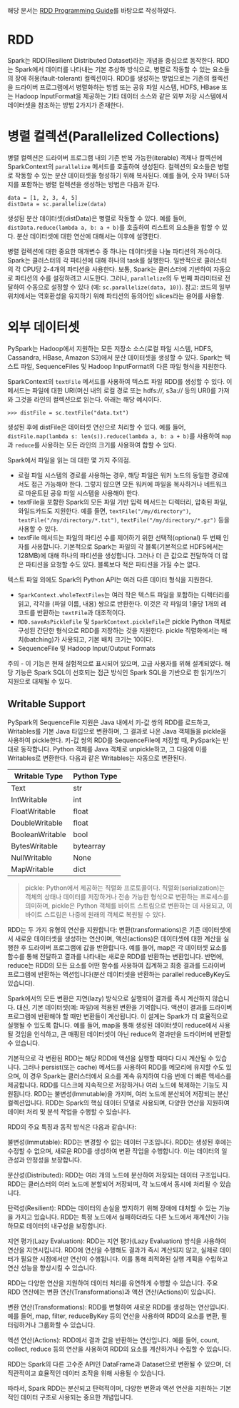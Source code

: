 해당 문서는 [RDD Programming Guide](https://spark.apache.org/docs/latest/rdd-programming-guide.html#resilient-distributed-datasets-rdds)를 바탕으로 작성하였다.
# RDD
Spark는 RDD(Resilient Distributed Dataset)라는 개념을 중심으로 동작한다. 
RDD는 Spark에서 데이터를 나타내는 기본 추상화 방식으로, 병렬로 작동할 수 있는 요소들의 장애 허용(fault-tolerant) 컬렉션이다. 
RDD를 생성하는 방법으로는
기존의 컬렉션을 드라이버 프로그램에서 병렬화하는 방법 또는 공유 파일 시스템, HDFS, HBase 또는 Hadoop InputFormat을 제공하는 기타 데이터 소스와 같은 외부 저장 시스템에서 데이터셋을 참조하는 방법 2가지가 존재한다.

# 병렬 컬렉션(Parallelized Collections)
병렬 컬렉션은 드라이버 프로그램 내의 기존 반복 가능한(iterable) 객체나 컬렉션에 SparkContext의 `parallelize`  메서드를 호출하여 생성된다.
컬렉션의 요소들은 병렬로 작동할 수 있는 분산 데이터셋을 형성하기 위해 복사된다.
예를 들어, 숫자 1부터 5까지를 포함하는 병렬 컬렉션을 생성하는 방법은 다음과 같다.
```
data = [1, 2, 3, 4, 5]
distData = sc.parallelize(data)
```
생성된 분산 데이터셋(distData)은 병렬로 작동할 수 있다.
예를 들어, `distData.reduce(lambda a, b: a + b)`를 호출하여 리스트의 요소들을 합할 수 있다.
분산 데이터셋에 대한 연산에 대해서는 이후에 설명한다.

병렬 컬렉션에 대한 중요한 매개변수 중 하나는 데이터셋을 나눌 파티션의 개수이다.
Spark는 클러스터의 각 파티션에 대해 하나의 task를 실행한다.
일반적으로 클러스터의 각 CPU당 2-4개의 파티션을 사용한다.
보통, Spark는 클러스터에 기반하여 자동으로 파티션의 수를 설정하려고 시도한다.
그러나, `parallelize`의 두 번째 파라미터로 전달하여 수동으로 설정할 수 있다 (예: `sc.parallelize(data, 10)`). 
참고: 코드의 일부 위치에서는 역호환성을 유지하기 위해 파티션의 동의어인 slices라는 용어를 사용함.

# 외부 데이터셋
PySpark는 Hadoop에서 지원하는 모든 저장소 소스(로컬 파일 시스템, HDFS, Cassandra, HBase, Amazon S3)에서 분산 데이터셋을 생성할 수 있다.
Spark는 텍스트 파일, SequenceFiles 및 Hadoop InputFormat의 다른 파일 형식을 지원한다.

SparkContext의 `textFile` 메서드를 사용하여 텍스트 파일 RDD를 생성할 수 있다.
이 메서드는 파일에 대한 URI(머신 내의 로컬 경로 또는 hdfs://, s3a:// 등의 URI)를 가져와 그것을 라인의 컬렉션으로 읽는다. 아래는 해당 예시이다.

```
>>> distFile = sc.textFile("data.txt")
```
생성된 후에 distFile은 데이터셋 연산으로 처리할 수 있다. 
예를 들어, `distFile.map(lambda s: len(s)).reduce(lambda a, b: a + b)`를 사용하여 `map`과 `reduce`를 사용하는 모든 라인의 크기를 사용하여 합할 수 있다.

Spark에서 파일을 읽는 데 대한 몇 가지 주의점.
- 로컬 파일 시스템의 경로를 사용하는 경우, 해당 파일은 워커 노드의 동일한 경로에서도 접근 가능해야 한다. 그렇지 않으면 모든 워커에 파일을 복사하거나 네트워크로 마운트된 공유 파일 시스템을 사용해야 한다.
- textFile을 포함한 Spark의 모든 파일 기반 입력 메서드는 디렉터리, 압축된 파일, 와일드카드도 지원한다. 예를 들면, `textFile("/my/directory")`, `textFile("/my/directory/*.txt")`, `textFile("/my/directory/*.gz")` 등을 사용할 수 있다.
- textFile 메서드는 파일의 파티션 수를 제어하기 위한 선택적(optional) 두 번째 인자를 사용합니다. 기본적으로 Spark는 파일의 각 블록(기본적으로 HDFS에서는 128MB)에 대해 하나의 파티션을 생성합니다. 그러나 더 큰 값으로 전달하여 더 많은 파티션을 요청할 수도 있다. 블록보다 적은 파티션을 가질 수는 없다.

텍스트 파일 외에도 Spark의 Python API는 여러 다른 데이터 형식을 지원한다.
- `SparkContext.wholeTextFiles`는 여러 작은 텍스트 파일을 포함하는 디렉터리를 읽고, 각각을 (파일 이름, 내용) 쌍으로 반환한다. 이것은 각 파일의 1줄당 1개의 레코드를 반환하는 `textFile`과 대조적이다.
- `RDD.saveAsPickleFile` 및 `SparkContext.pickleFile`은 pickle Python 객체로 구성된 간단한 형식으로 RDD를 저장하는 것을 지원한다. pickle 직렬화에서는 배치(batching)가 사용되고, 기본 배치 크기는 10이다.
- SequenceFile 및 Hadoop Input/Output Formats

주의 - 이 기능은 현재 실험적으로 표시되어 있으며, 고급 사용자를 위해 설계되었다. 해당 기능은 Spark SQL이 선호되는 접근 방식인 Spark SQL을 기반으로 한 읽기/쓰기 지원으로 대체될 수 있다.

## Writable Support
PySpark의 SequenceFile 지원은 Java 내에서 키-값 쌍의 RDD를 로드하고, Writables를 기본 Java 타입으로 변환하며, 그 결과로 나온 Java 객체들을 pickle을 사용하여 pickle한다.
키-값 쌍의 RDD를 SequenceFile에 저장할 때, PySpark는 반대로 동작합니다. 
Python 객체를 Java 객체로 unpickle하고, 그 다음에 이를 Writables로 변환한다.
다음과 같은 Writables는 자동으로 변환된다.

|Writable Type|Python Type|
|-------------|-----------|
|Text|str|
|IntWritable|int|
|FloatWritable|float|
|DoubleWritable|float|
|BooleanWritable|bool|
|BytesWritable|bytearray|
|NullWritable|None|
|MapWritable|dict|

> pickle: Python에서 제공하는 직렬화 프로토콜이다. 직렬화(serialization)는 객체의 상태나 데이터를 저장하거나 전송 가능한 형식으로 변환하는 프로세스를 의미하며, pickle은 Python 객체를 바이트 스트림으로 변환하는 데 사용되고, 이 바이트 스트림은 나중에 원래의 객체로 복원될 수 있다.


RDD는 두 가지 유형의 연산을 지원합니다: 변환(transformations)은 기존 데이터셋에서 새로운 데이터셋을 생성하는 연산이며, 액션(actions)은 데이터셋에 대한 계산을 실행한 후 드라이버 프로그램에 값을 반환합니다.
예를 들어, map은 각 데이터셋 요소를 함수를 통해 전달하고 결과를 나타내는 새로운 RDD를 반환하는 변환입니다. 
반면에, reduce는 RDD의 모든 요소를 어떤 함수를 사용하여 집계하고 최종 결과를 드라이버 프로그램에 반환하는 액션입니다(분산 데이터셋을 반환하는 parallel reduceByKey도 있습니다).

Spark에서의 모든 변환은 지연(lazy) 방식으로 실행되어 결과를 즉시 계산하지 않습니다. 대신, 기본 데이터셋(예: 파일)에 적용된 변환을 기억합니다. 액션이 결과를 드라이버 프로그램에 반환해야 할 때만 변환들이 계산됩니다. 이 설계는 Spark가 더 효율적으로 실행될 수 있도록 합니다. 예를 들어, map을 통해 생성된 데이터셋이 reduce에서 사용될 것임을 인식하고, 큰 매핑된 데이터셋이 아닌 reduce의 결과만을 드라이버에 반환할 수 있습니다.

기본적으로 각 변환된 RDD는 해당 RDD에 액션을 실행할 때마다 다시 계산될 수 있습니다. 
그러나 persist(또는 cache) 메서드를 사용하여 RDD를 메모리에 유지할 수도 있으며, 이 경우 Spark는 클러스터에서 요소를 계속 유지하여 다음 번에 더 빠른 액세스를 제공합니다.
RDD를 디스크에 지속적으로 저장하거나 여러 노드에 복제하는 기능도 지원됩니다.
RDD는 불변성(Immutable)을 가지며, 여러 노드에 분산되어 저장되는 분산 컬렉션입니다.
RDD는 Spark의 핵심 데이터 모델로 사용되며, 다양한 연산을 지원하여 데이터 처리 및 분석 작업을 수행할 수 있습니다.

RDD의 주요 특징과 동작 방식은 다음과 같습니다:

불변성(Immutable): RDD는 변경할 수 없는 데이터 구조입니다. RDD는 생성된 후에는 수정할 수 없으며, 새로운 RDD를 생성하여 변환 작업을 수행합니다. 이는 데이터의 일관성과 안정성을 보장합니다.

분산성(Distributed): RDD는 여러 개의 노드에 분산하여 저장되는 데이터 구조입니다. RDD는 클러스터의 여러 노드에 분할되어 저장되며, 각 노드에서 동시에 처리될 수 있습니다.

탄력성(Resilient): RDD는 데이터의 손실을 방지하기 위해 장애에 대처할 수 있는 기능을 가지고 있습니다. RDD는 특정 노드에서 실패하더라도 다른 노드에서 재계산이 가능하므로 데이터의 내구성을 보장합니다.

지연 평가(Lazy Evaluation): RDD는 지연 평가(Lazy Evaluation) 방식을 사용하여 연산을 지연시킵니다. RDD에 연산을 수행해도 결과가 즉시 계산되지 않고, 실제로 데이터가 필요한 시점에서만 연산이 수행됩니다. 
이를 통해 최적화된 실행 계획을 수립하고 연산 성능을 향상시킬 수 있습니다.

RDD는 다양한 연산을 지원하여 데이터 처리를 유연하게 수행할 수 있습니다. 주요 RDD 연산에는 변환 연산(Transformations)과 액션 연산(Actions)이 있습니다.

변환 연산(Transformations): RDD를 변형하여 새로운 RDD를 생성하는 연산입니다. 예를 들어, map, filter, reduceByKey 등의 연산을 사용하여 RDD의 요소를 변환, 필터링하거나 그룹화할 수 있습니다.

액션 연산(Actions): RDD에서 결과 값을 반환하는 연산입니다. 예를 들어, count, collect, reduce 등의 연산을 사용하여 RDD의 요소를 계산하거나 수집할 수 있습니다.

RDD는 Spark의 다른 고수준 API인 DataFrame과 Dataset으로 변환될 수 있으며, 더 직관적이고 효율적인 데이터 조작을 위해 사용될 수 있습니다.

따라서, Spark RDD는 분산되고 탄력적이며, 다양한 변환과 액션 연산을 지원하는 기본적인 데이터 구조로 사용되는 중요한 개념입니다.
